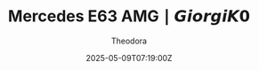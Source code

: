 ---
title: "Mercedes E63 AMG ∣ 𝙂𝙞𝙤𝙧𝙜𝙞𝙆𝟬"
meta_title: ""
description: "Mercedes E63 AMG ∣ 𝙂𝙞𝙤𝙧𝙜𝙞𝙆𝟬 by GiorgioK0 for Assetto Corsa!"
date: 2025-05-09T07:19:00Z
thumb: 3KSQrC4
mainimage: vWJxiGo
cargallery: ["2URhpUW","sf0mBbe", "Kky31mI"]
categories: ["Car"]
author: "Theodora"
tags: ["Mercedes", "Road", "Sedan", "GiorgioK0", "2014", "Germany"]
draft: false
link: https://modsfire.com/SGVBjMqGSG3UDQI
zipsize: 107 MB
manu: Mercedes
country: Germany
year: 2014
class: Sedan
drivetrain: AWD
engine: M157 5.5l V8
power: "604 bhp"
torque: "784"
mass: "1620"
speed: "317"
accel: "3.4 seconds"
gb: 7-speed
creator: GiorgioK0
version: "-"
csp: "0.2.6"
carname: "Mercedes-AMG E63 (W212)"
folder: "gk_mercedes_e63_w212_amg_facelift"
livery: "8 colors"
r2r: 0
host: ModsFire
---